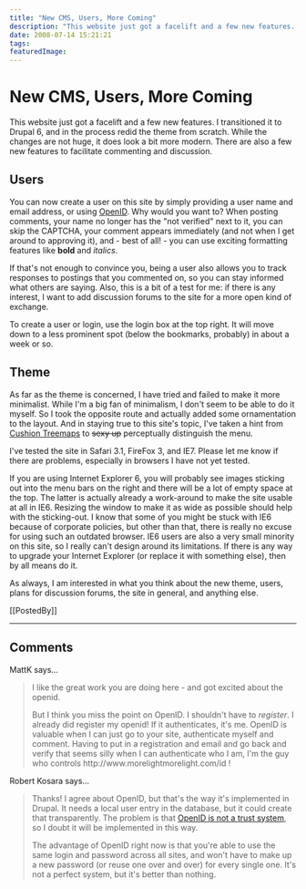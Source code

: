 ```yaml
---
title: "New CMS, Users, More Coming"
description: "This website just got a facelift and a few new features. I transitioned it to Drupal 6, and in the process redid the theme from scratch. While the changes are not huge, it does look a bit more modern. There are also a few new features to facilitate commenting and discussion."
date: 2008-07-14 15:21:21
tags: 
featuredImage: 
---
```


# New CMS, Users, More Coming

This website just got a facelift and a few new features. I transitioned it to Drupal 6, and in the process redid the theme from scratch. While the changes are not huge, it does look a bit more modern. There are also a few new features to facilitate commenting and discussion.

## Users

You can now create a user on this site by simply providing a user name and email address, or using <a href="http://openid.net/get/">OpenID</a>. Why would you want to? When posting comments, your name no longer has the "not verified" next to it, you can skip the CAPTCHA, your comment appears immediately (and not when I get around to approving it), and - best of all! - you can use exciting formatting features like <strong>bold</strong> and <em>italics</em>.

If that's not enough to convince you, being a user also allows you to track responses to postings that you commented on, so you can stay informed what others are saying. Also, this is a bit of a test for me: if there is any interest, I want to add discussion forums to the site for a more open kind of exchange.

To create a user or login, use the login box at the top right. It will move down to a less prominent spot (below the bookmarks, probably) in about a week or so.

## Theme

As far as the theme is concerned, I have tried and failed to make it more minimalist. While I'm a big fan of minimalism, I don't seem to be able to do it myself. So I took the opposite route and actually added some ornamentation to the layout. And in staying true to this site's topic, I've taken a hint from <a href="/Techniques/Treemaps.html">Cushion Treemaps</a> to <span style="text-decoration: line-through;">sexy up</span> perceptually distinguish the menu.

I've tested the site in Safari 3.1, FireFox 3, and IE7. Please let me know if there are problems, especially in browsers I have not yet tested.

If you are using Internet Explorer 6, you will probably see images sticking out into the menu bars on the right and there will be a lot of empty space at the top. The latter is actually already a work-around to make the site usable at all in IE6. Resizing the window to make it as wide as possible should help with the sticking-out. I know that some of you might be stuck with IE6 because of corporate policies, but other than that, there is really no excuse for using such an outdated browser. IE6 users are also a very small minority on this site, so I really can't design around its limitations. If there is any way to upgrade your Internet Explorer (or replace it with something else), then by all means do it. 

As always, I am interested in what you think about the new theme, users, plans for discussion forums, the site in general, and anything else.

[[PostedBy]]

<aside class="comments">

---
## Comments

MattK says…
>	<p>I like the great work you are doing here - and got excited about the openid.</p>
>	<p>But I think you miss the point on OpenID.  I shouldn't have to <em>register</em>.  I already did register my openid!  If it authenticates, it's me.  OpenID is valuable when I can just go to your site, authenticate myself and comment.  Having to put in a registration and email and go back and verify that seems silly when I can authenticate who I am, I'm the guy who controls http://www.morelightmorelight.com/id !</p>
>	

Robert Kosara says…
>	<p>Thanks! I agree about OpenID, but that's the way it's implemented in Drupal. It needs a local user entry in the database, but it could create that transparently. The problem is that <a href="http://drupal.org/handbook/modules/openid">OpenID is not a trust system</a>, so I doubt it will be implemented in this way.</p>
>	<p>The advantage of OpenID right now is that you're able to use the same login and password across all sites, and won't have to make up a new password (or reuse one over and over) for every single one. It's not a perfect system, but it's better than nothing.</p>

</aside>

